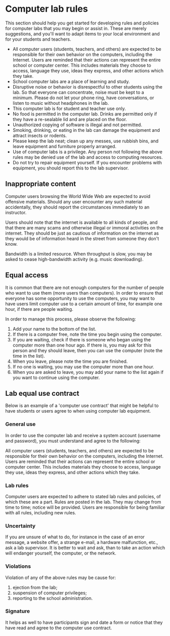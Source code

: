# Computer lab rules


This section should help you get started for developing rules and policies for computer labs that you may begin or assist in. These are merely suggestions, and you'll want to adapt items to your local environment and for your students and teachers.

- All computer users (students, teachers, and others) are expected to be responsible for their own behavior on the computers, including the Internet. Users are reminded that their actions can represent the entire school or computer center. This includes materials they choose to access, language they use, ideas they express, and other actions which they take.
- School computer labs are a place of learning and study.
- Disruptive noise or behavior is disrespectful to other students using the lab. So that everyone can concentrate, noise must be kept to a minimum. Please do not let your phone ring, have conversations, or listen to music without headphones in the lab.
- This computer lab is for student and teacher use only.
- No food is permitted in the computer lab. Drinks are permitted only if they have a re-sealable lid and are placed on the floor.
- Unauthorized copying of software is illegal and not permitted.
- Smoking, drinking, or eating in the lab can damage the equipment and attract insects or rodents.
- Please keep the lab neat; clean up any messes, use rubbish bins, and leave equipment and furniture properly arranged.
- Use of computer labs is a privilege. Any person not following the above rules may be denied use of the lab and access to computing resources.
- Do not try to repair equipment yourself. If you encounter problems with equipment, you should report this to the lab supervisor.



## Inappropriate content

Computer users browsing the World Wide Web are expected to avoid offensive materials. Should any user encounter any such material accidentally, they should report the circumstances immediately to an instructor.

Users should note that the internet is available to all kinds of people, and that there are many scams and otherwise illegal or immoral activities on the internet. They should be just as cautious of information on the internet as they would be of information heard in the street from someone they don't know.

Bandwidth is a limited resource. When throughput is slow, you may be asked to cease high-bandwidth activity (e.g. music downloading).



## Equal access

It is common that there are not enough computers for the number of people who want to use them (more users than computers). In order to ensure that everyone has some opportunity to use the computers, you may want to have users limit computer use to a certain amount of time, for example one hour, if there are people waiting.

In order to manage this process, please observe the following:

1. Add your name to the bottom of the list.
2. If there is a computer free, note the time you begin using the computer.
3. If you are waiting, check if there is someone who began using the computer more than one hour ago. If there is, you may ask for this person and they should leave, then you can use the computer (note the time in the list).
4. When you leave, please note the time you are finished.
5. If no one is waiting, you may use the computer more than one hour.
6. When you are asked to leave, you may add your name to the list again if you want to continue using the computer.



## Lab equal use contract

Below is an example of a 'computer use contract' that might be helpful to have students or users agree to when using computer lab equipment.

### General use

In order to use the computer lab and receive a system account (username and password), you must understand and agree to the following:

All computer users (students, teachers, and others) are expected to be responsible for their own behavior on the computers, including the Internet. Users are reminded that their actions can represent the entire school or computer center. This includes materials they choose to access, language they use, ideas they express, and other actions which they take.

### Lab rules

Computer users are expected to adhere to stated lab rules and policies, of which these are a part. Rules are posted in the lab. They may change from time to time; notice will be provided. Users are responsible for being familiar with all rules, including new rules.

### Uncertainty

If you are unsure of what to do, for instance in the case of an error message, a website offer, a strange e-mail, a hardware malfunction, etc., ask a lab supervisor. It is better to wait and ask, than to take an action which will endanger yourself, the computer, or the network.

### Violations

Violation of any of the above rules may be cause for:

1. ejection from the lab;
2. suspension of computer privileges;
3. reporting to the school administration.

### Signature

It helps as well to have participants sign and date a form or notice that they have read and agree to the computer use contract.


